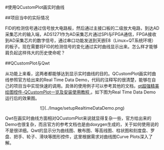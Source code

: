 #使用QCustomPlot画实时曲线

##项目当中的实际情况

FID的检测信号通过信号放大电路板，然后通过主接口板的二级放大电路，到达AD采集芯片的输入端，ADS1271作为AD采集芯片通过SPI与FPGA通信，FPGA接收到AD采集芯片的数字信号，通过串口功能发送到天嵌E8（Linux+QT系统环境）的板子。现在需要将FID的检测信号的变化通过实时曲线显示出来。怎么样才能够肩负起这样伟大的历史使命呢？

##QCustomPlot与Qwt

从功能上来看，这两者都能够达到显示实时曲线的目的。QCustomPlot画实时曲线参照官方给出来的Real Time Data Demo，代码的注释写的很清楚，能够在自己的项目当中实现快速的调用。具体的使用例子可以参考其他的文档，[qt超强精美绘图控件-QCustomPlot一览及安装使用教程 ](http://blog.csdn.net/czyt1988/article/details/10143141)。如下图为Real Time Data Demo运行后的效果图。


<center>![](../Image/setupRealtimeDataDemo.png)</center>

Qwt在画实时曲线方面相对QCustomPlot来说就显得复杂一些，官方给出来的Demo也很复杂，而且官方的参考文档也是由doxygen生成的，关于如何使用说的不是很详细。Qwt的显示分为曲线图、散布图、等高线图、柱状图和刻度盘、罗盘、把手、轮子、滑块等图形控件，这里根据需求对曲线图Curve Plots深入了解。






